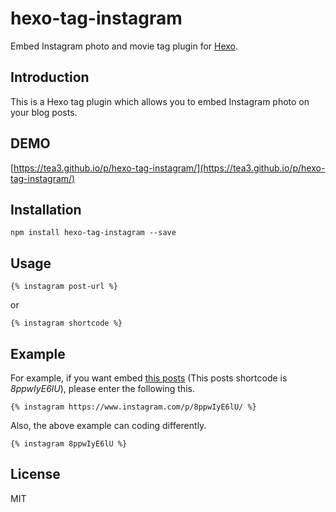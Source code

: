 # hexo-tag-instagram

Embed Instagram photo and movie tag plugin for [Hexo](https://github.com/hexojs/hexo).

## Introduction

This is a Hexo tag plugin which allows you to embed Instagram photo on your blog posts.

## DEMO

[https://tea3.github.io/p/hexo-tag-instagram/](https://tea3.github.io/p/hexo-tag-instagram/)

## Installation

```
npm install hexo-tag-instagram --save
```

## Usage

```
{% instagram post-url %}
```

or

```
{% instagram shortcode %}
```

## Example

For example, if you want embed [this posts](https://www.instagram.com/p/8ppwIyE6lU/) (This posts shortcode is *8ppwIyE6lU*), please enter the following this.

```
{% instagram https://www.instagram.com/p/8ppwIyE6lU/ %}
```

Also, the above example can coding differently.

```
{% instagram 8ppwIyE6lU %}
```

## License

MIT

[Hexo]: http://hexo.io/